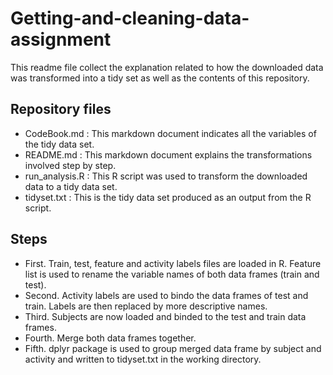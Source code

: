 # Getting-and-cleaning-data-assignment
This readme file collect the explanation related to how the downloaded data was transformed into a tidy set as well as the contents of this repository.

## Repository files
- CodeBook.md : This markdown document indicates all the variables of the tidy data set.
- README.md : This markdown document explains the transformations involved step by step.
- run_analysis.R : This R script was used to transform the downloaded data to a tidy data set.
- tidyset.txt : This is the tidy data set produced as an output from the R script.

## Steps 

- First. Train, test, feature and activity labels files are loaded in R. Feature list is used to rename the variable names of both data frames (train and test).
- Second. Activity labels are used to bindo the data frames of test and train. Labels are then replaced by more descriptive names.
- Third. Subjects are now loaded and binded to the test and train data frames.
- Fourth. Merge both data frames together.
- Fifth. dplyr package is used to group merged data frame by subject and activity and written to tidyset.txt in the working directory.
